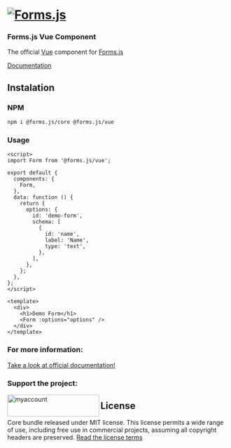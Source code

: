 <h1 id="introduction">
    <a href="https://formsjs.io/" target="_blank">
        <img alt="Forms.js" style="margin: 0 auto" src="https://formsjs.io/images/banner.png" />
    </a>
</h1>

### Forms.js Vue Component

The official <a href="https://vuejs.org/" target="_blank">Vue</a> component for <a href="https://formsjs.io/" target="_blank">Forms.js</a>

<a href="https://formsjs.io/documentation/v1/vue" target="_blank">
    Documentation
</a>

<h2 id="instalation">Instalation</h2>

### NPM

```bash
npm i @forms.js/core @forms.js/vue
```

### Usage

```vue
<script>
import Form from '@forms.js/vue';

export default {
  components: {
    Form,
  },
  data: function () {
    return {
      options: {
        id: 'demo-form',
        schema: [
          {
            id: 'name',
            label: 'Name',
            type: 'text',
          },
        ],
      },
    };
  },
};
</script>

<template>
  <div>
    <h1>Demo Form</h1>
    <Form :options="options" />
  </div>
</template>
```

### For more information:

<a href="https://formsjs.io/documentation/v1/vue" target="_blank">
    Take a look at official documentation!
</a>

### Support the project:

<p><a href="https://ko-fi.com/formsjs"> <img align="left" src="https://cdn.ko-fi.com/cdn/kofi3.png?v=3" height="50" width="210" alt="myaccount" /></a></p>

<h2 id="license">License</h2>

Core bundle released under MIT license. This license permits a wide range of use, including free use in commercial projects, assuming all copyright headers are preserved. [Read the license terms](https://opensource.org/license/mit/)

